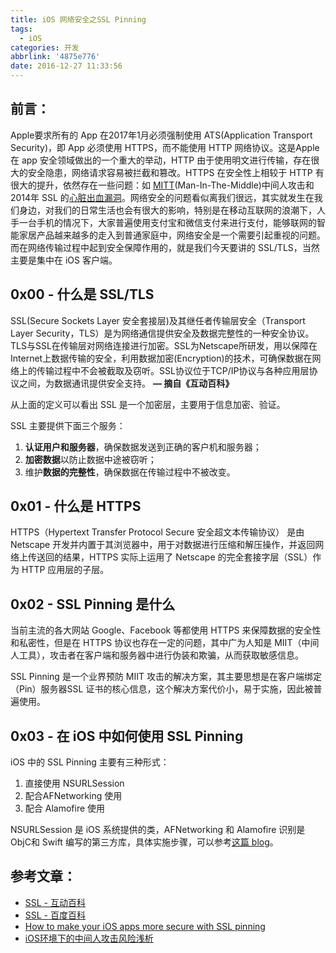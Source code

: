 ```yaml
---
title: iOS 网络安全之SSL Pinning
tags:
  - iOS
categories: 开发
abbrlink: '4875e776'
date: 2016-12-27 11:33:56
---
```


## **前言：**

Apple要求所有的 App 在2017年1月必须强制使用 ATS(Application Transport Security)，即 App 必须使用 HTTPS，而不能使用 HTTP 网络协议。这是Apple 在 app 安全领域做出的一个重大的举动，HTTP 由于使用明文进行传输，存在很大的安全隐患，网络请求容易被拦截和篡改。HTTPS 在安全性上相较于 HTTP 有很大的提升，依然存在一些问题：如 [MITT](http://www.secbox.cn/hacker/7846.html)(Man-In-The-Middle)中间人攻击和2014年 SSL 的[心脏出血漏洞](http://www.ithome.com/html/soft/80224.htm)。网络安全的问题看似离我们很远，其实就发生在我们身边，对我们的日常生活也会有很大的影响，特别是在移动互联网的浪潮下，人手一台手机的情况下，大家普遍使用支付宝和微信支付来进行支付，能够联网的智能家居产品越来越多的走入到普通家庭中，网络安全是一个需要引起重视的问题。而在网络传输过程中起到安全保障作用的，就是我们今天要讲的 SSL/TLS，当然主要是集中在 iOS 客户端。

<!-- more -->

## **0x00 - 什么是 SSL/TLS**

SSL(Secure Sockets Layer 安全套接层)及其继任者传输层安全（Transport Layer Security，TLS）是为网络通信提供安全及数据完整性的一种安全协议。TLS与SSL在传输层对网络连接进行加密。SSL为Netscape所研发，用以保障在Internet上数据传输的安全，利用数据加密(Encryption)的技术，可确保数据在网络上的传输过程中不会被截取及窃听。SSL协议位于TCP/IP协议与各种应用层协议之间，为数据通讯提供安全支持。 **— 摘自《互动百科》**

从上面的定义可以看出 SSL 是一个加密层，主要用于信息加密、验证。

SSL 主要提供下面三个服务：

1. **认证用户和服务器**，确保数据发送到正确的客户机和服务器；
2. **加密数据**以防止数据中途被窃听；
3. 维护**数据的完整性**，确保数据在传输过程中不被改变。

## **0x01 - 什么是 HTTPS**

HTTPS（Hypertext Transfer Protocol Secure 安全超文本传输协议） 是由 Netscape 开发并内置于其浏览器中，用于对数据进行压缩和解压操作，并返回网络上传送回的结果，HTTPS 实际上运用了 Netscape 的完全套接字层（SSL）作为 HTTP 应用层的子层。

## **0x02 - SSL Pinning 是什么**

当前主流的各大网站 Google、Facebook 等都使用 HTTPS 来保障数据的安全性和私密性，但是在 HTTPS 协议也存在一定的问题，其中广为人知是 MIIT（中间人工具），攻击者在客户端和服务器中进行伪装和欺骗，从而获取敏感信息。

SSL Pinning 是一个业界预防 MIIT 攻击的解决方案，其主要思想是在客户端绑定（Pin）服务器SSL 证书的核心信息，这个解决方案代价小，易于实施，因此被普遍使用。

## **0x03 - 在 iOS 中如何使用 SSL Pinning**

iOS 中的 SSL Pinning 主要有三种形式：

1. 直接使用 NSURLSession
2. 配合AFNetworking 使用
3. 配合 Alamofire 使用

NSURLSession 是 iOS 系统提供的类，AFNetworking 和 Alamofire 识别是 ObjC和 Swift 编写的第三方库，具体实施步骤，可以参考[这篇 blog](https://infinum.co/the-capsized-eight/how-to-make-your-ios-apps-more-secure-with-ssl-pinning)。

## **参考文章：**

- [SSL - 互动百科](http://www.baike.com/wiki/ssl&prd=button_doc_entry)
- [SSL - 百度百科](http://baike.baidu.com/item/ssl)
- [How to make your iOS apps more secure with SSL pinning](https://infinum.co/the-capsized-eight/how-to-make-your-ios-apps-more-secure-with-ssl-pinning)
- [iOS环境下的中间人攻击风险浅析](http://www.secbox.cn/hacker/7846.html)